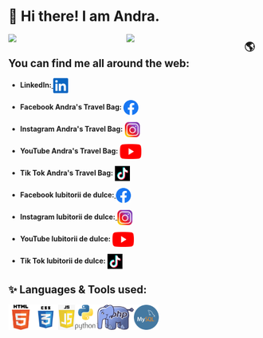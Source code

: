# 👋 Hi there! I am Andra.

<!--
**Andra-Diana-Popescu/Andra-Diana-Popescu** is a ✨ _special_ ✨ repository because its `README.md` (this file) appears on your GitHub profile.

Here are some ideas to get you started:

- 🔭 I’m currently working on ...
- 🌱 I’m currently learning ...
- 👯 I’m looking to collaborate on ...
- 🤔 I’m looking for help with ...
- 💬 Ask me about ...
- 📫 How to reach me: ...
- 😄 Pronouns: ...
- ⚡ Fun fact: ...
-->

<!-- Andra's Github Stats -->

<img align="left" width="47%" src="https://github-readme-stats.vercel.app/api?username=Andra-Diana-Popescu&show_icons=true&theme=jolly&border_radius=20%" />

<!-- Most used languages -->

<img align="left" width="47%" src="https://github-readme-stats.vercel.app/api/top-langs/?username=Andra-Diana-Popescu&layout=compact&border_radius=15%&theme=jolly" />

## 🌎 You can find me all around the web:

<!-- Social Media -->

<p align="left">
<!-- LinkedIn   --> 
  <ul> 
    <li>
      <strong>LinkedIn:</strong><a href="https://www.linkedin.com/in/andra-diana-popescu/" target="blank">
      <img align="center" src="https://github.com/Andra-Diana-Popescu/Andra-Diana-Popescu/blob/main/Images/linkedin.png" alt=""height="30"/></a>
    </li>
  </ul>
<!-- Facebook Andra's Travel Bag  -->
  <ul>
    <li>
    <strong>Facebook Andra's Travel Bag:</strong>
    <a href="https://www.facebook.com/andrastravelbag/" target="blank">
     <img align="center" src="https://github.com/Andra-Diana-Popescu/Andra-Diana-Popescu/blob/main/Images/fb_icon.png" alt=""height="30"/></a>
   </li>
  </ul>
<!-- Instagram Andra's Travel Bag -->
  <ul>
    <li>
    <strong>Instagram Andra's Travel Bag:</strong>
    <a href="https://www.instagram.com/andrastravelbag/" target="blank">
     <img align="center" src="https://github.com/Andra-Diana-Popescu/Andra-Diana-Popescu/blob/main/Images/instagram.png" alt=""height="30"/></a>
   </li>
  </ul>
<!--  YouTube Andra's Travel Bag  -->
  <ul>
    <li>
    <strong>YouTube Andra's Travel Bag:</strong>
    <a href="https://www.youtube.com/channel/UCjyqvaKsjGDb_pEy6Kj-DNQ" target="blank">
     <img align="center" src="https://github.com/Andra-Diana-Popescu/Andra-Diana-Popescu/blob/main/Images/youtube.png" alt=""height="30"/></a>
   </li>
  </ul>
 <!--  Tik Tok Andra's Travel Bag  -->
  <ul>
    <li>
    <strong>Tik Tok Andra's Travel Bag:</strong>
    <a href="https://www.tiktok.com/@andrastravelbag" target="blank">
     <img align="center" src="https://github.com/Andra-Diana-Popescu/Andra-Diana-Popescu/blob/main/Images/tik_tok.png" alt=""height="30"/></a>
   </li>
  </ul> 
<!-- Facebook Iubitorii de dulce   -->
  <ul>
    <li>
      <strong>Facebook Iubitorii de dulce:</strong><a href="https://www.facebook.com/iubitoriidedulce" target="blank">
     <img align="center" src="https://github.com/Andra-Diana-Popescu/Andra-Diana-Popescu/blob/main/Images/fb_icon.png" alt=""height="30"/></a>
    </li>
  </ul>
<!--  Instagram Iubitorii de dulce  -->
   <ul>
    <li>
      <strong>Instagram Iubitorii de dulce:</strong><a href="https://www.instagram.com/iubitoriidedulce/" target="blank">
     <img align="center" src="https://github.com/Andra-Diana-Popescu/Andra-Diana-Popescu/blob/main/Images/instagram.png" alt=""height="30"/></a>
    </li>
  </ul>
<!--  YouTube Iubitorii de dulce  -->
  <ul>
    <li>
    <strong>YouTube Iubitorii de dulce:</strong>
    <a href="https://www.youtube.com/channel/UCcF5pMAvztIj9VTlR7AN3pg" target="blank">
     <img align="center" src="https://github.com/Andra-Diana-Popescu/Andra-Diana-Popescu/blob/main/Images/youtube.png" alt=""height="30"/></a>
   </li>
  </ul>
 <!--  Tik Tok Iubitorii de dulce  -->
  <ul>
    <li>
    <strong>Tik Tok Iubitorii de dulce:</strong>
    <a href="https://www.tiktok.com/@iubitoriidedulce" target="blank">
     <img align="center" src="https://github.com/Andra-Diana-Popescu/Andra-Diana-Popescu/blob/main/Images/tik_tok.png" alt=""height="30"/></a>
   </li>
  </ul>   
</p>

## ✨ Languages & Tools used:

<p align="left">
<img align="left" alt="HTML5" src="https://github.com/Andra-Diana-Popescu/Andra-Diana-Popescu/blob/main/Images/html5.png" height="50"/>
<img align="left" alt="CSS3" src="https://github.com/Andra-Diana-Popescu/Andra-Diana-Popescu/blob/main/Images/css3.png" height="50"/>
<img align="left" alt="JS" src="https://github.com/Andra-Diana-Popescu/Andra-Diana-Popescu/blob/main/Images/js.png" height="50"/>
<img align="left" alt="Python" src="https://github.com/Andra-Diana-Popescu/Andra-Diana-Popescu/blob/main/Images/python.png" height="50"/>
<img align="left" alt="php" src="https://github.com/Andra-Diana-Popescu/Andra-Diana-Popescu/blob/main/Images/php.png" height="50"/>
<img align="left" alt="MySQL" src="https://github.com/Andra-Diana-Popescu/Andra-Diana-Popescu/blob/main/Images/mysql.png" height="50"/>
  
  
  
  
  
  
  
  
  
  
  


</p>
